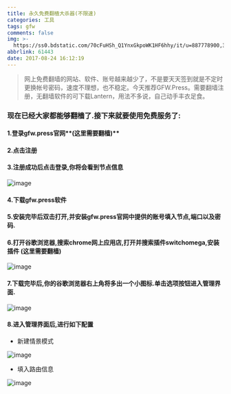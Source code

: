 ```yaml
---
title: 永久免费翻樯大杀器(不限速)
categories: 工具
tags: gfw
comments: false
img: >-
  https://ss0.bdstatic.com/70cFuHSh_Q1YnxGkpoWK1HF6hhy/it/u=887778900,3923552858&fm=11&gp=0.jpg
abbrlink: 61443
date: 2017-08-24 16:12:19
---
```


> 网上免费翻墙的网站、软件、账号越来越少了，不是要天天签到就是不定时更换帐号密码，速度不理想，也不稳定。今天推荐GFW.Press。需要翻墙注册，无翻墙软件的可下载Lantern，用法不多说，自己动手丰衣足食。


### 现在已经大家都能够翻樯了.接下来就要使用免费服务了:

#### 1.登录gfw.press官网**(这里需要翻樯)**

#### 2.点击注册

#### 3.注册成功后点击登录,你将会看到节点信息

![image](http://dn-cnode.qbox.me/FjRR4JHK1lc6SzxNtnAc8HmumyOH)

#### 4.下载gfw.press软件

#### 5.安装完毕后双击打开,并安装gfw.press官网中提供的账号填入节点,端口以及密码.

#### 6.打开谷歌浏览器,搜索chrome网上应用店,打开并搜索插件switchomega,安装插件   (这里需要翻樯)

![image](http://dn-cnode.qbox.me/FjJmrA7AVIocymjZN_-SN2RgrPih)

#### 7.下载完毕后,你的谷歌浏览器右上角将多出一个小图标.单击选项按钮进入管理界面.
![image](http://n//dn-cnode.qbox.me/FvkjspPx9UswCmRl07ZUkxnqSJ8q)

#### 8.进入管理界面后,进行如下配置

- 新建情景模式

![image](http://dn-cnode.qbox.me/FkRw9vxJhAECricmXA4xbjG318x6)

- 填入路由信息

![image](http://dn-cnode.qbox.me/FqqxP52d_OWXfxc2BZMuHViObcsm)